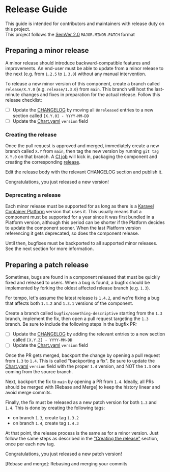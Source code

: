 # Release Guide

This guide is intended for contributors and maintainers with release duty on this project.  
This project follows the [SemVer 2.0] `MAJOR.MINOR.PATCH` format

## Preparing a minor release

A minor release should introduce backward-compatible features and improvements. An end-user must be able to update from
a minor release to the next (e.g. from `1.2.5` to `1.3.0`) without any manual intervention.

To release a new minor version of this component, create a branch called `release/X.Y.0` (e.g. `release/1.3.0`) from `main`.
This branch will host the last-minute changes and fixes in preparation for the actual release. Follow this release checklist:

- [ ] Update the [CHANGELOG](CHANGELOG.md) by moving all `Unreleased` entries to a new section called `[X.Y.0] - YYYY-MM-DD`
- [ ] Update the [Chart.yaml] `version` field

### Creating the release
Once the pull request is approved and merged, immediately create a new branch called `X.Y` from `main`, then tag the new version
by running `git tag X.Y.0` on that branch. A [CI job](https://github.com/karavel-io/platform-component-tempo/actions/workflows/release.yml) 
will kick in, packaging the component and creating the corresponding [release](https://github.com/karavel-io/platform-component-tempo/releases).

Edit the release body with the relevant CHANGELOG section and publish it.

Congratulations, you just released a new version!

### Deprecating a release

Each minor release must be supported for as long as there is a [Karavel Container Platform] version that uses it.
This usually means that a component must be supported for a year since it was first bundled in a Platform version, although
this period can be shorter if the Platform decides to update the component sooner. 
When the last Platform version referencing it gets deprecated, so does the component release.

Until then, bugfixes must be backported to all supported minor releases. See the next section for more information.

## Preparing a patch release

Sometimes, bugs are found in a component released that must be quickly fixed and released to users.
When a bug is found, a bugfix should be implemented by forking the oldest affected release branch (e.g. `1.3`).

For tempo, let's assume the latest release is `1.4.2`, and we're fixing a bug that affects both `1.4.2` and `1.3.1` versions
of the component.

Create a branch called `bugfix/something-descriptive` starting from the `1.3` branch, implement the fix, then open a pull request targeting
the `1.3` branch. Be sure to include the following steps in the bugfix PR:

- [ ] Update the [CHANGELOG](CHANGELOG.md) by adding the relevant entries to a new section called `[X.Y.Z] - YYYY-MM-DD`
- [ ] Update the [Chart.yaml] `version` field

Once the PR gets merged, backport the change by opening a pull request from `1.3` to `1.4`. This is called "backporting a fix". Be sure to update
the [Chart.yaml] `version` field with the proper `1.4` version, and NOT the `1.3` one coming from the source branch.

Next, backport the fix to `main` by opening a PR from `1.4`. Ideally, all PRs should be merged with [Rebase and Merge] to keep the history linear and avoid merge commits.

Finally, the fix must be released as a new patch version for both `1.3` and `1.4`. This is done by creating the following tags:

- on branch `1.3`, create tag `1.3.2`
- on branch `1.4`, create tag `1.4.3`

At that point, the release process is the same as for a minor version. Just follow the same steps as described in the ["Creating the release"](#creating-the-release)
section, once per each new tag.

Congratulations, you just released a new patch version!

[SemVer 2.0]: https://semver.org/
[Karavel Container Platform]: https://github.com/karavel-io/platform
[Chart.yaml]: chart/Chart.yaml
[Rebase and merge]: Rebasing and merging your commits
